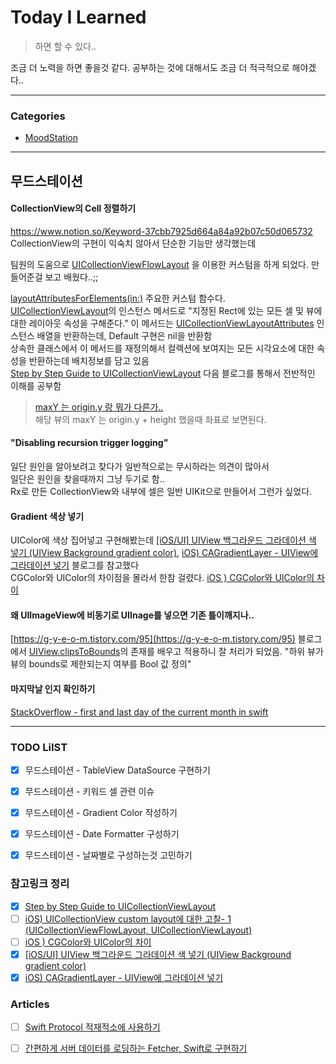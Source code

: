 # Today I Learned
> 하면 할 수 있다..

조금 더 노력을 하면 좋을것 같다.
공부하는 것에 대해서도 조금 더 적극적으로 해야겠다.. 

---

### Categories
- [MoodStation](#무드스테이션)

---

## 무드스테이션
#### CollectionView의 Cell 정렬하기
https://www.notion.so/Keyword-37cbb7925d664a84a92b07c50d065732  
CollectionView의 구현이 익숙치 않아서 단순한 기능만 생각했는데  

팀원의 도움으로 [UICollectionViewFlowLayout](https://developer.apple.com/documentation/uikit/uicollectionviewflowlayout) 을 이용한 커스텀을 하게 되었다. 만들어준걸 보고 배웠다..;;

[layoutAttributesForElements(in:)](https://developer.apple.com/documentation/uikit/uicollectionviewlayout/1617769-layoutattributesforelements/) 주요한 커스텀 함수다.  
[UICollectionViewLayout](https://developer.apple.com/documentation/uikit/uicollectionviewlayout)의 인스턴스 메서드로 "지정된 Rect에 있는 모든 셀 및 뷰에 대한 레이아웃 속성을 구해준다."
이 메서드는 [UICollectionViewLayoutAttributes](https://developer.apple.com/documentation/uikit/uicollectionviewlayoutattributes) 인스턴스 배열을 반환하는데, Default 구현은 nil을 반환함  
상속한 클래스에서 이 메서드를 재정의해서 컬렉션에 보여지는 모든 시각요소에 대한 속성을 반환하는데 배치정보를 담고 있음    
[Step by Step Guide to UICollectionViewLayout](https://medium.com/@linhairui19/step-by-step-guide-to-uicollectionviewlayout-d7e23b237539#:~:text=UICollectionViewLayout%20is%20waiting%20for%20someone,arranged%20in%20a%20grid%20manner.) 다음 블로그를 통해서 전반적인 이해를 공부함  

> [maxY 는 origin.y 랑 뭐가 다른가..](https://stackoverflow.com/questions/51124911/whats-the-difference-between-height-and-maxy-and-width-and-maxw)  
> 해당 뷰의 maxY 는 origin.y + height 했을때 좌표로 보면된다.

#### "Disabling recursion trigger logging"
일단 원인을 알아보려고 찾다가 일반적으로는 무시하라는 의견이 많아서  
일단은 원인을 찾을때까지 그냥 두기로 함..  
Rx로 만든 CollectionView와 내부에 셀은 일반 UIKit으로 만들어서 그런가 싶었다.

#### Gradient 색상 넣기
UIColor에 색상 집어넣고 구현해봤는데 [[iOS/UI] UIView 백그라운드 그라데이션 색 넣기 (UIView Background gradient color)](https://fomaios.tistory.com/entry/UIView-%EB%B0%B1%EA%B7%B8%EB%9D%BC%EC%9A%B4%EB%93%9C-%EA%B7%B8%EB%9D%BC%EB%8D%B0%EC%9D%B4%EC%85%98-%EC%83%89-%EB%84%A3%EA%B8%B0-UIView-Background-gradient-color), [iOS) CAGradientLayer - UIView에 그라데이션 넣기](https://babbab2.tistory.com/55) 블로그를 참고했다  
CGColor와 UIColor의 차이점을 몰라서 한참 걸렸다.
[iOS ) CGColor와 UIColor의 차이](https://zeddios.tistory.com/239)

#### 왜 UIImageView에 비동기로 UIInage를 넣으면 기존 틀이깨지나..
[https://g-y-e-o-m.tistory.com/95](https://g-y-e-o-m.tistory.com/95) 블로그에서 [UIView.clipsToBounds](https://developer.apple.com/documentation/uikit/uiview/1622415-clipstobounds/)의 존재를 배우고 적용하니 잘 처리가 되었음.
"하위 뷰가 뷰의 bounds로 제한되는지 여부를 Bool 값 정의"

#### 마지막날 인지 확인하기
[StackOverflow - first and last day of the current month in swift](https://stackoverflow.com/questions/33605816/first-and-last-day-of-the-current-month-in-swift)

---

### TODO LiIST
- [x] 무드스테이션 - TableView DataSource 구현하기
- [x] 무드스테이션 - 키워드 셀 관련 이슈
- [x] 무드스테이션 - Gradient Color 작성하기
- [x] 무드스테이션 - Date Formatter 구성하기 
- [x] 무드스테이션 - 날짜별로 구성하는것 고민하기


### 참고링크 정리
- [x] [Step by Step Guide to UICollectionViewLayout](https://medium.com/@linhairui19/step-by-step-guide-to-uicollectionviewlayout-d7e23b237539#:~:text=UICollectionViewLayout%20is%20waiting%20for%20someone,arranged%20in%20a%20grid%20manner.)
- [ ] [iOS) UICollectionView custom layout에 대한 고찰- 1 (UICollectionViewFlowLayout, UICollectionViewLayout)](https://demian-develop.tistory.com/21)
- [ ] [iOS ) CGColor와 UIColor의 차이](https://zeddios.tistory.com/239) 
- [x] [[iOS/UI] UIView 백그라운드 그라데이션 색 넣기 (UIView Background gradient color)](https://fomaios.tistory.com/entry/UIView-%EB%B0%B1%EA%B7%B8%EB%9D%BC%EC%9A%B4%EB%93%9C-%EA%B7%B8%EB%9D%BC%EB%8D%B0%EC%9D%B4%EC%85%98-%EC%83%89-%EB%84%A3%EA%B8%B0-UIView-Background-gradient-color)
- [x] [iOS) CAGradientLayer - UIView에 그라데이션 넣기](https://babbab2.tistory.com/55)

### Articles
- [ ] [Swift Protocol 적재적소에 사용하기](https://academy.realm.io/kr/posts/understanding-swift-protocol/)
- [ ] [간편하게 서버 데이터를 로딩하는 Fetcher, Swift로 구현하기](https://engineering.linecorp.com/ko/blog/introduce-android-fetcher-swift-implementation/?utm_source=newsletter_external&utm_medium=devrel) 


